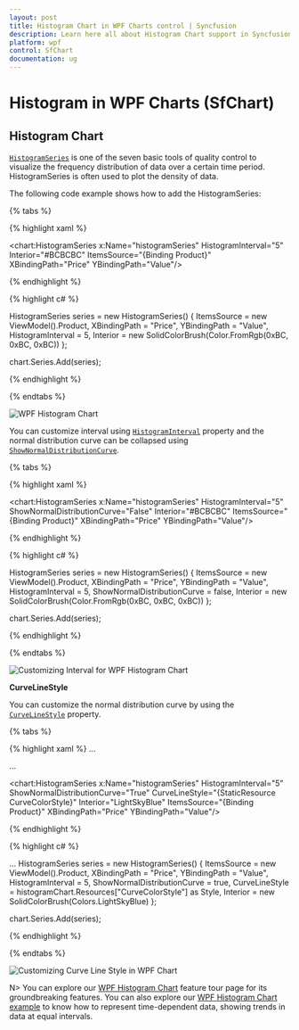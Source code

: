 ```yaml
---
layout: post
title: Histogram Chart in WPF Charts control | Syncfusion
description: Learn here all about Histogram Chart support in Syncfusion® WPF Charts (SfChart) control, its elements and more details.
platform: wpf
control: SfChart
documentation: ug
---
```


# Histogram in WPF Charts (SfChart)

## Histogram Chart

[`HistogramSeries`](https://help.syncfusion.com/cr/wpf/Syncfusion.UI.Xaml.Charts.HistogramSeries.html#) is one of the seven basic tools of quality control to visualize the frequency distribution of data over a certain time period. HistogramSeries is often used to plot the density of data.
 
The following code example shows how to add the HistogramSeries:

{% tabs %}

{% highlight xaml %}

<chart:HistogramSeries x:Name="histogramSeries" 
                       HistogramInterval="5" 
                       Interior="#BCBCBC"
                       ItemsSource="{Binding Product}"
                       XBindingPath="Price" 
                       YBindingPath="Value"/>

{% endhighlight %}

{% highlight c# %}

HistogramSeries series = new HistogramSeries()
{
    ItemsSource = new ViewModel().Product,
    XBindingPath = "Price",
    YBindingPath = "Value",
    HistogramInterval = 5,
    Interior = new SolidColorBrush(Color.FromRgb(0xBC, 0xBC, 0xBC))
};

chart.Series.Add(series);

{% endhighlight %}

{% endtabs %}

![WPF Histogram Chart](Series_images/wpf-histogram-chart.png)


You can customize interval using [`HistogramInterval`](https://help.syncfusion.com/cr/wpf/Syncfusion.UI.Xaml.Charts.HistogramSeries.html#Syncfusion_UI_Xaml_Charts_HistogramSeries_HistogramInterval) property and the normal distribution curve can be collapsed using [`ShowNormalDistributionCurve`](https://help.syncfusion.com/cr/wpf/Syncfusion.UI.Xaml.Charts.HistogramSeries.html#Syncfusion_UI_Xaml_Charts_HistogramSeries_ShowNormalDistributionCurve).

{% tabs %}

{% highlight xaml %}

<chart:HistogramSeries x:Name="histogramSeries" 
                       HistogramInterval="5"
                       ShowNormalDistributionCurve="False"
                       Interior="#BCBCBC"
                       ItemsSource="{Binding Product}"
                       XBindingPath="Price" 
                       YBindingPath="Value"/>

{% endhighlight %}

{% highlight c# %}

HistogramSeries series = new HistogramSeries()
{
    ItemsSource = new ViewModel().Product,
    XBindingPath = "Price",
    YBindingPath = "Value",
    HistogramInterval = 5,
    ShowNormalDistributionCurve = false,
    Interior = new SolidColorBrush(Color.FromRgb(0xBC, 0xBC, 0xBC))
};

chart.Series.Add(series);

{% endhighlight %}

{% endtabs %}

![Customizing Interval for WPF Histogram Chart](Series_images/wpf-histogram-chart-interval.png)

**CurveLineStyle**

You can customize the normal distribution curve by using the [`CurveLineStyle`](https://help.syncfusion.com/cr/wpf/Syncfusion.UI.Xaml.Charts.HistogramSeries.html#Syncfusion_UI_Xaml_Charts_HistogramSeries_CurveLineStyle) property.

{% tabs %}

{% highlight xaml %}
...
<Style TargetType="Polyline" x:Key="CurveColorStyle">
    <Setter Property="Stroke" Value="LightSeaGreen"/>
    <Setter Property="StrokeThickness" Value="3"/>
    <Setter Property="StrokeDashArray" Value="1,2" />
</Style>
...

<chart:HistogramSeries x:Name="histogramSeries" 
                       HistogramInterval="5"
                       ShowNormalDistributionCurve="True"
                       CurveLineStyle="{StaticResource CurveColorStyle}"
                       Interior="LightSkyBlue"
                       ItemsSource="{Binding Product}"
                       XBindingPath="Price" 
                       YBindingPath="Value"/>

{% endhighlight %}

{% highlight c# %}

...
HistogramSeries series = new HistogramSeries()
{
    ItemsSource = new ViewModel().Product,
    XBindingPath = "Price",
    YBindingPath = "Value",
    HistogramInterval = 5,
    ShowNormalDistributionCurve = true,
    CurveLineStyle = histogramChart.Resources["CurveColorStyle"] as Style,
    Interior = new SolidColorBrush(Colors.LightSkyBlue)
};

chart.Series.Add(series);

{% endhighlight %}

{% endtabs %}

![Customizing Curve Line Style in WPF Chart](Series_images/wpf-chart-curve-line-style.png)

N> You can explore our [WPF Histogram Chart](https://www.syncfusion.com/wpf-controls/charts/wpf-histogram-chart) feature tour page for its groundbreaking features. You can also explore our [WPF Histogram Chart example](https://github.com/syncfusion/wpf-demos/blob/master/chart/Views/Other%20Charts/Histogram.xaml) to know how to represent time-dependent data, showing trends in data at equal intervals.